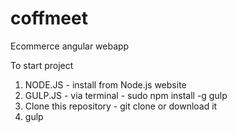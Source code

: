 # coffmeet
Ecommerce angular webapp

To start project
  
  1. NODE.JS - install from Node.js website
  2. GULP.JS - via terminal - sudo npm install -g gulp 
  3. Clone this repository - git clone or download it 
  4. gulp
